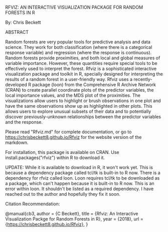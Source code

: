 RFVIZ: AN INTERACTIVE VISUALIZATION PACKAGE FOR RANDOM FORESTS IN R

By: Chris Beckett

ABSTRACT

Random forests are very popular tools for predictive analysis and data science. They work for both classification (where there is a categorical response variable) and regression (where the response is continuous). Random forests provide proximities, and both local and global measures of variable importance.  However, these quantities require special tools to be effectively used to interpret the forest. Rfviz is a sophisticated interactive visualization package and toolkit in R, specially designed for interpreting the results of a random forest in a user-friendly way. Rfviz uses a recently-developed R package (loon) from the Comprehensive R Archive Network (CRAN) to create parallel coordinate plots of the predictor variables, the local importance values, and the MDS plot of the proximities. The visualizations allow users to highlight or brush observations in one plot and have the same observations show up as highlighted in other plots. This allows users to explore unusual subsets of their data and to potentially discover previously-unknown relationships between the predictor variables and the response.

Please read "Rfviz.md" for complete documentation, or go to https://chrisbeckett8.github.io/Rfviz for the website version of the markdown. 

For installation, this package is available on CRAN. Use install.packages("rfviz") within R to download it.

UPDATE: While it is available to download in R, it won't work yet. This is because a dependency package called tcl/tk is built-in to R now. There is a dependency for rfviz called loon. Loon requires tcl/tk to be downloaded as a package, which can't happen because it is built-in to R now. This is an error within loon. It shouldn't be listed as a required dependency. I have reached out to the author and hopefully they fix it soon.

Citation Recommendation:

@manual{cb3,
	author = {C Beckett},
	title = {Rfviz: An Interactive Visualization Packge for Random Forests in R},
	year = {2018},
	url = {https://chrisbeckett8.github.io/Rfviz},
}
